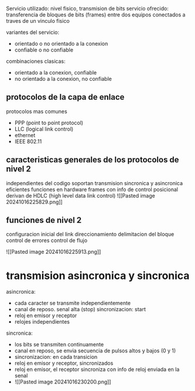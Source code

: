 Servicio utilizado: nivel fisico, transmision de bits
servicio ofrecido: transferencia de bloques de bits (frames) entre dos equipos conectados a traves de un vinculo fisico

variantes del servicio:
- orientado o no orientado a la conexion
- confiable o no confiable

combinaciones clasicas:
- orientado a la conexion, confiable
- no orientado a la conexion, no confiable

## protocolos de la capa de enlace
protocolos mas comunes 
- PPP (point to point protocol)
- LLC (logical link control)
- ethernet
- IEEE 802.11

## caracteristicas generales de los protocolos de nivel 2
independientes del codigo
soportan transmision sincronica y asincronica
eficientes
funciones en hardware
frames con info de control posicional
derivan de HDLC (high level data link control)
![[Pasted image 20241016225829.png]]

## funciones de nivel 2
configuracion inicial del link
direccionamiento
delimitacion del bloque
control de errores
control de flujo

![[Pasted image 20241016225913.png]]

# transmision asincronica y sincronica
asincronica:
- cada caracter se transmite independientemente
- canal de reposo. senal alta (stop) sincronizacion: start
- reloj en emisor y receptor
- relojes independientes

sincronica:
- los bits se transmiten continuamente
- canal en reposo, se envia secuencia de pulsos altos y bajos (0 y 1)
- sincronizacion: en cada transicion
- reloj en emisor y receptor, sincronizados
- reloj en emisor, el receptor sincroniza con info de reloj enviada en la senal
- ![[Pasted image 20241016230200.png]]

